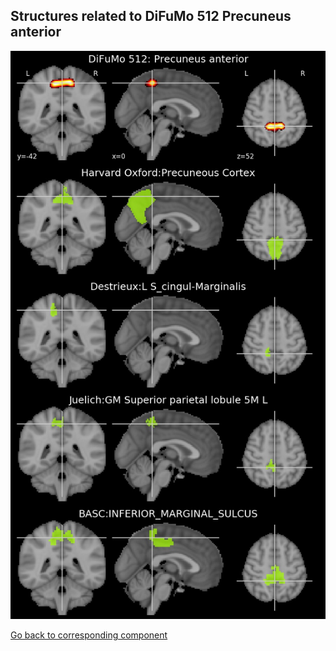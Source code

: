 


## Structures related to DiFuMo 512 Precuneus anterior

![143](143.jpg "Structures related to DiFuMo 512 Precuneus anterior")

[Go back to corresponding component](https://parietal-inria.github.io/DiFuMo/512/html/143.html)